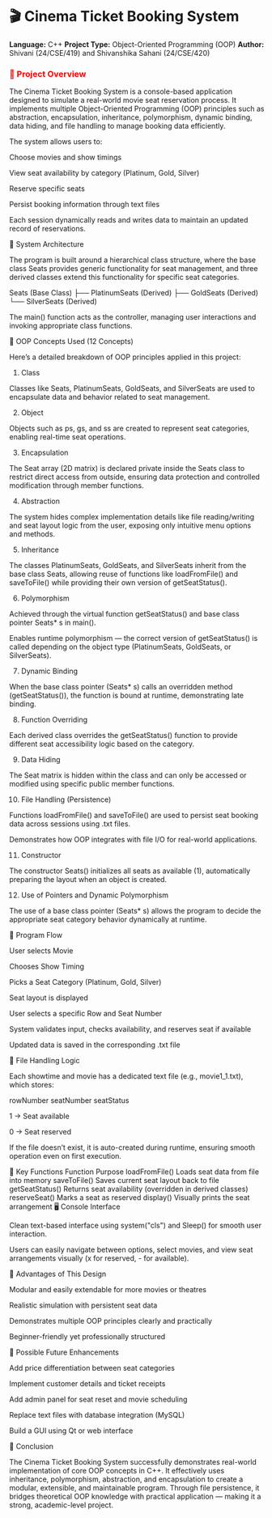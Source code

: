 <h1><b>🎬 Cinema Ticket Booking System</b></h1>

**Language:** C++
**Project Type:** Object-Oriented Programming (OOP)
**Author:** Shivani (24/CSE/419) and Shivanshika Sahani (24/CSE/420)<br>
<h3 style="color: red;"><b>🧩 Project Overview </b></h3>

The Cinema Ticket Booking System is a console-based application designed to simulate a real-world movie seat reservation process.
It implements multiple Object-Oriented Programming (OOP) principles such as abstraction, encapsulation, inheritance, polymorphism, dynamic binding, data hiding, and file handling to manage booking data efficiently.

The system allows users to:

Choose movies and show timings

View seat availability by category (Platinum, Gold, Silver)

Reserve specific seats

Persist booking information through text files

Each session dynamically reads and writes data to maintain an updated record of reservations.

🧱 System Architecture

The program is built around a hierarchical class structure, where the base class Seats provides generic functionality for seat management, and three derived classes extend this functionality for specific seat categories.

Seats (Base Class)
├── PlatinumSeats (Derived)
├── GoldSeats (Derived)
└── SilverSeats (Derived)


The main() function acts as the controller, managing user interactions and invoking appropriate class functions.

🧠 OOP Concepts Used (12 Concepts)

Here’s a detailed breakdown of OOP principles applied in this project:

1. Class

Classes like Seats, PlatinumSeats, GoldSeats, and SilverSeats are used to encapsulate data and behavior related to seat management.

2. Object

Objects such as ps, gs, and ss are created to represent seat categories, enabling real-time seat operations.

3. Encapsulation

The Seat array (2D matrix) is declared private inside the Seats class to restrict direct access from outside, ensuring data protection and controlled modification through member functions.

4. Abstraction

The system hides complex implementation details like file reading/writing and seat layout logic from the user, exposing only intuitive menu options and methods.

5. Inheritance

The classes PlatinumSeats, GoldSeats, and SilverSeats inherit from the base class Seats, allowing reuse of functions like loadFromFile() and saveToFile() while providing their own version of getSeatStatus().

6. Polymorphism

Achieved through the virtual function getSeatStatus() and base class pointer Seats* s in main().

Enables runtime polymorphism — the correct version of getSeatStatus() is called depending on the object type (PlatinumSeats, GoldSeats, or SilverSeats).

7. Dynamic Binding

When the base class pointer (Seats* s) calls an overridden method (getSeatStatus()), the function is bound at runtime, demonstrating late binding.

8. Function Overriding

Each derived class overrides the getSeatStatus() function to provide different seat accessibility logic based on the category.

9. Data Hiding

The Seat matrix is hidden within the class and can only be accessed or modified using specific public member functions.

10. File Handling (Persistence)

Functions loadFromFile() and saveToFile() are used to persist seat booking data across sessions using .txt files.

Demonstrates how OOP integrates with file I/O for real-world applications.

11. Constructor

The constructor Seats() initializes all seats as available (1), automatically preparing the layout when an object is created.

12. Use of Pointers and Dynamic Polymorphism

The use of a base class pointer (Seats* s) allows the program to decide the appropriate seat category behavior dynamically at runtime.

🧮 Program Flow

User selects Movie

Chooses Show Timing

Picks a Seat Category (Platinum, Gold, Silver)

Seat layout is displayed

User selects a specific Row and Seat Number

System validates input, checks availability, and reserves seat if available

Updated data is saved in the corresponding .txt file

📁 File Handling Logic

Each showtime and movie has a dedicated text file (e.g., movie1_1.txt), which stores:

rowNumber seatNumber seatStatus


1 → Seat available

0 → Seat reserved

If the file doesn’t exist, it is auto-created during runtime, ensuring smooth operation even on first execution.

🧰 Key Functions
Function	Purpose
loadFromFile()	Loads seat data from file into memory
saveToFile()	Saves current seat layout back to file
getSeatStatus()	Returns seat availability (overridden in derived classes)
reserveSeat()	Marks a seat as reserved
display()	Visually prints the seat arrangement
🖥️ Console Interface

Clean text-based interface using system("cls") and Sleep() for smooth user interaction.

Users can easily navigate between options, select movies, and view seat arrangements visually (x for reserved, - for available).

🧾 Advantages of This Design

Modular and easily extendable for more movies or theatres

Realistic simulation with persistent seat data

Demonstrates multiple OOP principles clearly and practically

Beginner-friendly yet professionally structured

🚀 Possible Future Enhancements

Add price differentiation between seat categories

Implement customer details and ticket receipts

Add admin panel for seat reset and movie scheduling

Replace text files with database integration (MySQL)

Build a GUI using Qt or web interface

🏁 Conclusion

The Cinema Ticket Booking System successfully demonstrates real-world implementation of core OOP concepts in C++.
It effectively uses inheritance, polymorphism, abstraction, and encapsulation to create a modular, extensible, and maintainable program.
Through file persistence, it bridges theoretical OOP knowledge with practical application — making it a strong, academic-level project.
